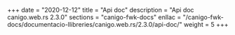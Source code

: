 +++
date        = "2020-12-12"
title       = "Api doc"
description = "Api doc canigo.web.rs 2.3.0"
sections    = "canigo-fwk-docs"
enllac		= "/canigo-fwk-docs/documentacio-llibreries/canigo.web.rs/2.3.0/api-doc/"
weight		= 5
+++
